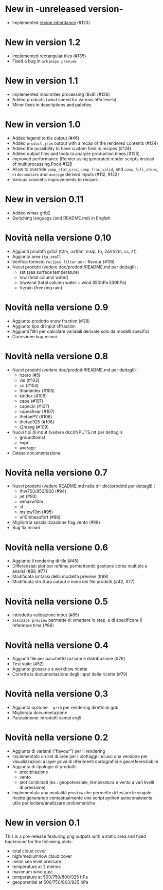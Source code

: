 # New in -unreleased version-

* Implemented [recipe inheritance](doc/derived_recipe.md) (#123)

# New in version 1.2

* Implemented rectangular tiles (#135)
* Fixed a bug in `arkimaps preview`

# New in version 1.1

* Implemented macrotiles processing (8x8) (#126)
* Added products (wind speed for various hPa levels)
* Minor fixes in descriptions and palettes

# New in version 1.0

* Added legend to tile output (#46)
* Added `product.json` output with a recap of the rendered contents (#124)
* Added the possibility to have custom field in recipes (#124)
* Added output files and tools to analyze production times (#125)
* Improved performance (Render using generated render scripts instead of multiprocessing.Pool) #128
* Allow to override `comp_stat_proc`, `comp_frac_valid`, and `comp_full_steps`,
  in `decumulate` and `average` derived inputs (#112, #122)
* Various cosmetic improvements to recipes

# New in version 0.11

* Added wmax grib2
* Switching language (and README.md) in English

# Novità nella versione 0.10

* Aggiunti prodotti grib2 (t2m, uv10m, mslp, tp, 2d/rh2m, cc, sf)
* Aggiunta area `ita_small`
* Verifica formato `recipes_filter` per i flavour (#116)
* Nuovi prodotti (vedere doc/prodotti/README.md per dettagli) :
  * sst (sea surface temperature)
  * tcw (total column water)
  * tcwwind (total column water + wind 850hPa 500hPa)
  * frzrain (freezing rain)

# Novità nella versione 0.9

* Aggiunto prodotto snow fraction (#38)
* Aggiunto tipo di input sffraction
* Aggiunti filtri per calcolare variabili derivate solo da modelli specifici
* Correzione bug minori

# Novità nella versione 0.8

* Nuovi prodotti (vedere doc/prodotti/README.md per dettagli) :
  * hzero (#5)
  * vis (#103)
  * cc (#104)
  * thomindex (#105)
  * kindex (#106)
  * cape (#107)
  * capecin (#107)
  * capeshear (#107)
  * thetaePV (#108)
  * thetae925 (#108)
  * t2mavg (#109)
* Nuovi tipi di input (vedere doc/INPUTS.rst per dettagli):
  * groundtomsl
  * expr
  * average
* Estesa documentazione

# Novità nella versione 0.7

* Nuovi prodotti (vedere README.md nella dir doc/prodotti per dettagli) :
  * rhw700/850/900 (#94)
  * jet (#93)
  * wmaxw10m
  * sf
  * mslpw10m (#95)
  * w10mbeaufort (#96)
* Migliorata spazializzazione flag vento (#98)
* Bug fix minori

# Novità nella versione 0.6

* Aggiunto il rendering di tile (#45)
* Differenziati plot per reftime permettendo gestione corse multiple e analisi (#88, #77)
* Modificata sintassi della modalità preview (#89)
* Modificata struttura output e nomi dei file prodotti (#42, #77)

# Novità nella versione 0.5

* Introdotta validazione input (#85)
* `askimaps preview` permette di omettere lo step, e di specificare il reference time (#89)

# Novità nella versione 0.4

* Aggiunti file per pacchettizzazione e distribuzione (#76)
* Test suite (#52)
* Aggiunto glossario e workflow ricette
* Corretta la documentazione degli input delle ricette (#79)

# Novità nella versione 0.3

* Aggiunta opzione `--grib` per rendering diretto di grib
* Migliorata documentazione
* Parzialmente introdotti campi erg5

# Novità nella versione 0.2

* Aggiunta di varianti ("flavour") per il rendering
* Implementato un set di aree per i plottaggi incluso una versione per visualizzazioni a layer priva di riferimenti cartografici e georeferenziabile
* Aggiunta di tipologie di prodotti:
  * precipitazione
  * vento
  * plot combinati (es.: geopotenziale, temperatura e vento a vari livelli di pressione)
* Implementata una modalità `preview` che permette di testare le singole ricette generando contestualmente uno script python autoconsistente utile per isolare/analizzare problematiche

# New in version 0.1

This is a pre-release featuring png outputs with a static area and fixed backround for the following plots:
* total cloud cover
* high/medium/low cloud cover
* mean sea level pressure
* temperature at 2 metres
* maximum wind gust
* temperature at 500/750/800/925 hPa
* geopotential at 500/750/800/925 hPa
